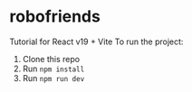 # robofriends
Tutorial for React v19 + Vite
To run the project: 

1. Clone this repo
2. Run `npm install`
3. Run `npm run dev`
